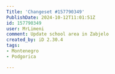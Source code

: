```yaml
---
Title: 'Changeset #157790349'
PublishDate: 2024-10-12T11:01:51Z
id: 157790349
user: MrLimeni
comment: Update school area in Zabjelo
created_by: iD 2.30.4
tags:
- Montenegro
- Podgorica

---
```

